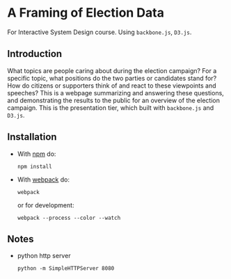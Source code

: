 # A Framing of Election Data
For Interactive System Design course. Using `backbone.js`, `D3.js`.

## Introduction

What topics are people caring about during the election campaign? For a specific topic, what positions do the two parties or candidates stand for? How do citizens or supporters think of and react to these viewpoints and speeches? This is a webpage summarizing and answering these questions, and demonstrating the results to the public for an overview of the election campaign. This is the presentation tier, which built with `backbone.js` and `D3.js`.

## Installation

- With [npm](https://www.npmjs.com/) do:

    ```
    npm install
    ```

- With [webpack](https://webpack.github.io/) do:

    ```
    webpack
    ```

    or for development:
    ```
    webpack --process --color --watch
    ```

## Notes

- python http server

    ```
    python -m SimpleHTTPServer 8080
    ```

